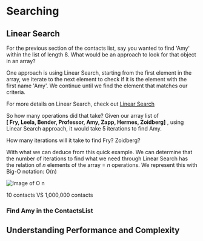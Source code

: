 
# Searching




## Linear Search
For the previous section of the contacts list, say you wanted to find 'Amy' within the list of length 8. What would be an approach to look for that object in an array?

One approach is using Linear Search, starting from the first element in the array, we iterate to the next element to check if it is the element with the first name 'Amy'. We continue until we find the element that matches our criteria. 

For more details on Linear Search, check out [Linear Search](http://www.geeksforgeeks.org/linear-search/)

So how many operations did that take?
Given our array list of  
**[ Fry, Leela, Bender, Professor, Amy, Zapp, Hermes, Zoidberg]** 
, using Linear Search approach, it would take 5 iterations to find Amy.

How many iterations will it take to find Fry? Zoidberg?

With what we can deduce from this quick example. We can determine that the number of iterations to find what we need through Linear Search has the relation of *n* elements of the array = *n* operations. We represent this with Big-O notation: O(n)

![Image of O n](/images/o_n.png)

10 contacts VS 1,000,000 contacts
### Find Amy in the ContactsList

## Understanding Performance and Complexity
